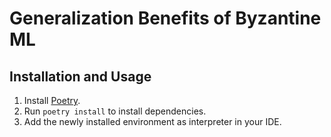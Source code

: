# Generalization Benefits of Byzantine ML

## Installation and Usage

1. Install [Poetry](https://python-poetry.org/docs/).
2. Run `poetry install` to install dependencies.
3. Add the newly installed environment as interpreter in your IDE.

